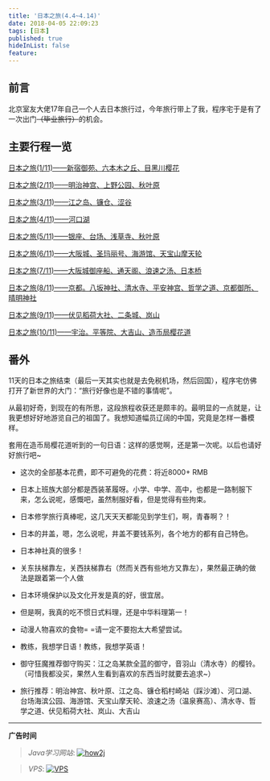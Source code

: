```yaml
---
title: '日本之旅(4.4~4.14)'
date: 2018-04-05 22:09:23
tags: [日本]
published: true
hideInList: false
feature: 
---
```


## 前言

北京室友大佬17年自己一个人去日本旅行过，今年旅行带上了我，程序宅于是有了一次出门~~（毕业旅行）~~的机会。

## 主要行程一览

<!--more-->

[日本之旅(1/11)——新宿御苑、六本木之丘、目黑川樱花](https://github.com/GooZy/GooZy.github.io/issues/1)

[日本之旅(2/11)——明治神宫、上野公园、秋叶原](https://github.com/GooZy/GooZy.github.io/issues/2)

[日本之旅(3/11)——江之岛、镰仓、涩谷](https://github.com/GooZy/GooZy.github.io/issues/3)

[日本之旅(4/11)——河口湖](https://github.com/GooZy/GooZy.github.io/issues/4)

[日本之旅(5/11)——银座、台场、浅草寺、秋叶原](https://github.com/GooZy/GooZy.github.io/issues/5)

[日本之旅(6/11)——大阪城、圣玛丽号、海游馆、天宝山摩天轮](https://github.com/GooZy/GooZy.github.io/issues/6)

[日本之旅(7/11)——大阪城御座船、通天阁、浪速之汤、日本桥](https://github.com/GooZy/GooZy.github.io/issues/7)

[日本之旅(8/11)——京都。八坂神社、清水寺、平安神宫、哲学之道、京都御所、晴明神社](https://github.com/GooZy/GooZy.github.io/issues/8)

[日本之旅(9/11)——伏见稻荷大社、二条城、岚山](https://github.com/GooZy/GooZy.github.io/issues/9)

[日本之旅(10/11)——宇治。平等院、大吉山、造币局樱花道](https://github.com/GooZy/GooZy.github.io/issues/10)

## 番外

11天的日本之旅结束（最后一天其实也就是去免税机场，然后回国），程序宅仿佛打开了新世界的大门：“旅行好像也是不错的事情呢”。

从最初好奇，到现在的有所思，这段旅程收获还是颇丰的。最明显的一点就是，让我更想好好地游览自己的祖国了。我想知道幅员辽阔的中国，究竟是怎样一番模样。

套用在造币局樱花道听到的一句日语：这样的感觉啊，还是第一次呢。以后也请好好旅行吧~

- 这次的全部基本花费，即不可避免的花费：将近8000+ RMB


- 日本上班族大部分都是西装革履呀。小学、中学、高中，也都是一路制服下来，怎么说呢，感慨吧，虽然制服好看，但是觉得有些拘束。
- 日本修学旅行真棒呢，这几天天天都能见到学生们，啊，青春啊？！
- 日本的井盖，嗯，怎么说呢，井盖不要钱系列，各个地方的都有自己特色。
- 日本神社真的很多！
- 关东扶梯靠左，关西扶梯靠右（然而关西有些地方又靠左），果然最正确的做法是跟着第一个人做
- 日本环境保护以及文化开发是真的好，很宜居。
- 但是啊，我真的吃不惯日式料理，还是中华料理第一！
- 动漫人物喜欢的食物= =请一定不要抱太大希望尝试。
- 教练，我想学日语！教练，我想学英语！
- 御守狂魔推荐御守购买：江之岛某款全蓝的御守，音羽山（清水寺）的樱铃。（可惜我都没买，果然人生看到喜欢的东西当时就要去追求~）
- 旅行推荐：明治神宫、秋叶原、江之岛、镰仓稻村崎站（踩沙滩）、河口湖、台场海滨公园、海游馆、天宝山摩天轮、浪速之汤（温泉赛高）、清水寺、哲学之道、伏见稻荷大社、岚山、大吉山

---

**广告时间**



> *Java学习网站*: <a href="http://how2j.cn?p=23251" target="_blank">![how2j](https://github.com/GooZy/GooZy.github.io/blob/hexo/source/images/how2j.png?raw=true)</a>

> *VPS*: <a href="https://www.vultr.com/?ref=7255071" target="_blank">![VPS](https://github.com/GooZy/GooZy.github.io/blob/hexo/source/images/banner_2.png?raw=true)</a>

